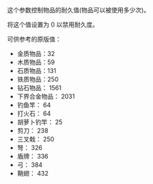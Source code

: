 这个参数控制物品的耐久值(物品可以被使用多少次)。

将这个值设置为 0 以禁用耐久度。

可供参考的原版值：

* 金质物品：32
* 木质物品：59
* 石质物品：131
* 铁质物品：250
* 钻石物品： 1561
* 下界合金物品： 2031
* 钓鱼竿： 64
* 打火石： 64
* 胡萝卜钓竿： 25
* 剪刀： 238
* 三叉戟： 250
* 弩： 326
* 盾牌： 336
* 弓： 384
* 鞘翅： 432